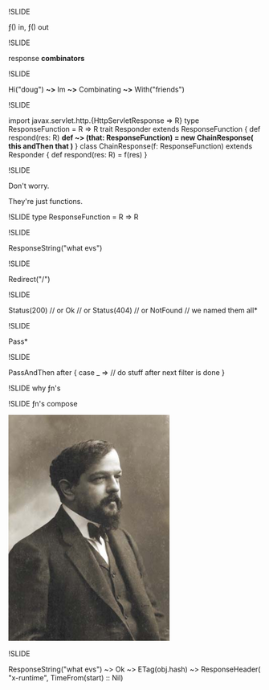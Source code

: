 !SLIDE

&fnof;() in, &fnof;() out

!SLIDE

response <strong>combinators</strong>

!SLIDE

Hi("doug") <strong>~></strong> Im <strong>~></strong> Combinating <strong>~></strong> With("friends")

!SLIDE
<div class='hc'>import javax.servlet.http.{HttpServletResponse => R}
type ResponseFunction = R => R
trait Responder extends ResponseFunction {
  def respond(res: R)
  <strong>def ~> (that: ResponseFunction) = new ChainResponse(
    this andThen that
  )</strong>
}
class ChainResponse(f: ResponseFunction) extends Responder {
  def respond(res: R) = f(res)
}
</div>

!SLIDE

Don't worry. 

They're just functions.

!SLIDE
    type ResponseFunction = R => R

!SLIDE

<div class="hc"><span class="ex">ResponseString</span>("what evs")
</div>

!SLIDE
<div class="hc"><span class="ex">Redirect</span>("/")
</div>

!SLIDE
<div class="hc"><span class="ex">Status</span>(200)
<span class="comment">// or</span>
<span class="ex">Ok</span>
<span class="comment">// or</span>
<span class="ex">Status</span>(404)
<span class="comment">// or</span>
<span class="ex">NotFound</span>
<span class="comment">// we named them all*</span>
</div>


!SLIDE
<div class="hc"><span class="ex">Pass</span>*</div>

!SLIDE
<div class="hc"><span class="ex">PassAndThen</span> after {
  case _ => <span class="comment">// do stuff after next filter is done</span>
}</div>

!SLIDE
why &fnof;n's

!SLIDE
&fnof;n's compose

![compose](responses/debussy.jpg "compose")

!SLIDE
<div class="hc"><span class="ex">ResponseString</span>("what evs") ~> <span class="ex">Ok</span> ~> 
  <span class="ex">ETag</span>(obj.hash) ~>
   <span class="ex">ResponseHeader</span>(
      "x-runtime", TimeFrom(start) :: Nil)
</div>